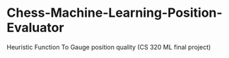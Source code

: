 # Chess-Machine-Learning-Position-Evaluator
Heuristic Function To Gauge position quality (CS 320 ML final project)
